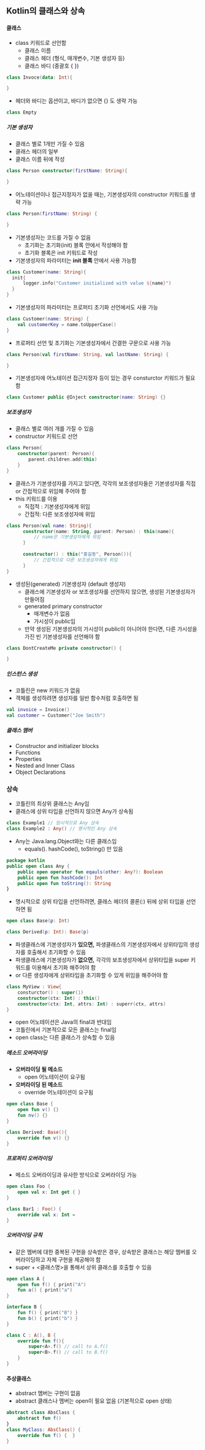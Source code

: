 ## Kotlin의 클래스와 상속
#### 클래스
- class 키워드로 선언함
  - 클래스 이름
  - 클래스 헤더 (형식, 매개변수, 기본 생성자 등)
  - 클래스 바디 (중괄호 { })
```kotlin
class Invoce(data: Int){

}
```
- 헤더와 바디는 옵션이고, 바디가 없으면 {} 도 생략 가능
```kotlin
class Empty
```
##### 기본 생성자
- 클래스 별로 1개만 가질 수 있음
- 클래스 헤더의 일부
- 클래스 이름 뒤에 작성
```kotlin
class Person constructor(firstName: String){

}
```
- 어노테이션이나 접근지정자가 없을 때는, 기본생성자의 constructor 키워드를 생략 가능
```kotlin
class Person(firstName: String) {

}
```
- 기본생성자는 코드를 가질 수 없음
  - 초기화는 초기화(init) 블록 안에서 작성해야 함
  - 초기화 블록은 init 키워드로 작성
- 기본생성자의 파라미터는 __init 블록__ 안에서 사용 가능함
```kotlin
class Customer(name: String){
  init{
      logger.info("Customer initialized with value ${name}")
  }
}
```
- 기본생성자의 파라미터는 프로퍼티 초기화 선언에서도 사용 가능
```kotlin
class Customer(name: String) {
    val customerKey = name.toUpperCase()
}
```
- 프로퍼티 선언 및 초기화는 기본생성자에서 간결한 구문으로 사용 가능
```kotlin
class Person(val firstName: String, val lastName: String) {

}
```
- 기본생성자에 어노테이션 접근지정자 등이 있는 경우 consturctor 키워드가 필요함
```kotlin
class Customer public @Inject constructor(name: String) {}
```
##### 보조생성자
- 클래스 별로 여러 개를 가질 수 있음
- constructor 키워드로 선언
```kotlin
class Person{
    constructor(parent: Person){
        parent.children.add(this)
    }
}
```
- 클래스가 기본생성자를 가지고 있다면, 각각의 보조생성자들은 기본생성자를 직접 or 간접적으로 위임해 주어야 함
- this 키워드를 이용
  - 직접적 : 기본생성자에게 위임
  - 간접적: 다른 보조생성자에 위임
```kotlin
class Person(val name: String){
      constructor(name: String, parent: Person) : this(name){
          // name은 기본생성자에게 위임
      }
      
      constructor() : this("홍길동", Person()){
          // 간접적으로 다른 보조생성자에게 위임
      }
}
```
- 생성된(generated) 기본생성자 (default 생성자)
  - 클래스에 기본생성자 or 보조생성자를 선언하지 않으면, 생성된 기본생성자가 만들어짐
  - generated primary constructor
    - 매개변수가 없음
    - 가시성이 public임
  - 만약 생성된 기본생성자의 가시성이 public이 아니어야 한다면, 다른 가시성을 가진 빈 기본생성자를 선언해야 함
```kotlin
class DontCreateMe private constructor() {

}
```
##### 인스턴스 생성
- 코틀린은 new 키워드가 없음
- 객체를 생성하려면 생성자를 일반 함수처럼 호출하면 됨
```kotlin
val invoice = Invoice()
val customer = Customer("Joe Smith")
```
##### 클래스 맴버
- Constructor and initializer blocks
- Functions
- Properties
- Nested and Inner Class
- Object Declarations

### 상속
- 코틀린의 최상위 클래스는 Any임
- 클래스에 상위 타입을 선언하지 않으면 Any가 상속됨
```kotlin
class Example1 // 암시적으로 Any 상속
class Example2 : Any() // 명시적인 Any 상속
```
- Any는 Java.lang.Object와는 다른 클래스임
  - equals(). hashCode(), toString() 만 있음
```kotlin
package kotlin
public open class Any {
    public open operator fun eqauls(other: Any?): Boolean
    public open fun hashCode(): Int
    public open fun toString(): String
}
```
- 명시적으로 상위 타입을 선언하려면, 클래스 헤더의 콜론(:) 뒤에 상위 타입을 선언하면 됨
```kotlin
open class Base(p: Int)

class Derived(p: Int): Base(p)
```
- 파생클래스에 기본생성자가 __있으면,__ 파생클래스의 기본생성자에서 상위타입의 생성자를 호출해서 초기화할 수 있음
- 파생클래스에 기본생성자가 __없으면,__ 각각의 보조생성자에서 상위타입을 super 키워드를 이용해서 초기화 해주어야 함
- or 다른 생성자에게 상위타입을 초기화할 수 있게 위임을 해주어야 함
```kotlin
class MyView : View{
    consturctor() : super(1)
    constructor(ctx: Int) : this()
    constructor(ctx: Int, attrs: Int) : superr(ctx, attrs)
}
```
- open 어노테이션은 Java의 final과 반대임
- 코틀린에서 기본적으로 모든 클래스는 final임
- open class는 다른 클래스가 상속할 수 있음
##### 메소드 오버라이딩
- __오버라이딩 될 메소드__
  - open 어노테이션이 요구됨
- __오버라이딩 된 메소드__
  - override 어노테이션이 요구됨
```kotlin
open class Base {
    open fun v() {}
    fun nv() {}
}

class Derived: Base(){
    override fun v() {}
}
```
##### 프로퍼티 오버라이딩
- 메소드 오버라이딩과 유사한 방식으로 오버라이딩 가능
```kotlin
open class Foo {
    open val x: Int get { }
}

class Bar1 : Foo() {
    override val x: Int = 
}
```
##### 오버라이딩 규칙
- 같은 멤버에 대한 중복된 구현을 상속받은 경우, 상속받은 클래스는 해당 멤버를 오버라이딩하고 자체 구현을 제공해야 함
- super + <클래스명>을 통해서 상위 클래스를 호출할 수 있음
```kotlin
open class A {
    open fun f() { print("A")
    fun a() { print("a")
}
```
```kotlin
interface B {
    fun f() { print("B") }
    fun b() { print("b") }
}
```
```kotlin
class C : A(), B {
    override fun f(){
        super<A>.f() // call to A.f()
        super<B>.f() // call to B.f()
    }
}
```
#### 추상클래스
- abstract 멤버는 구현이 없음
- abstract 클래스나 멤버는 open이 필요 없음 (기본적으로 open 상태)
```kotlin
abstract class AbsClass {
    abstract fun f()
}
class MyClass: AbsClass() {
    override fun f() {  }
}
```







